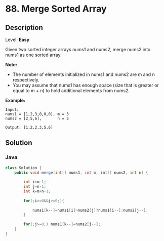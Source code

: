 # 88. Merge Sorted Array

## Description  

Level: **Easy**

Given two sorted integer arrays nums1 and nums2, merge nums2 into nums1 as one sorted array.

**Note:**

* The number of elements initialized in nums1 and nums2 are m and n respectively.
* You may assume that nums1 has enough space (size that is greater or equal to m + n) to hold additional elements from nums2.

**Example:**

```
Input:
nums1 = [1,2,3,0,0,0], m = 3
nums2 = [2,5,6],       n = 3

Output: [1,2,2,3,5,6]
```

## Solution

### Java

```java
class Solution {
    public void merge(int[] nums1, int m, int[] nums2, int n) {
        
        int i=m-1;
        int j=n-1;
        int k=m+n-1;
        
        for(;i>=0&&j>=0;){
        
            nums1[k--]=nums1[i]>nums2[j]?nums1[i--]:nums2[j--];
        }
        
        for(;j>=0;) nums1[k--]=nums2[j--];
    }
}
```